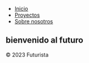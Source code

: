 
<!DOCTYPE html>
<html lang="es">
<head>
  <meta charset="UTF-8">
  <meta name="viewport" content="width=device-width, initial-scale=1.0">
  <title>Futurista</title>
  <link rel="stylesheet" href="styles.css">
</head>
<body>
  <div class="menu-circular">
    <div class="boton-menu">
      <span></span>
      <span></span>
      <span></span>
    </div>
    <ul class="menu">
      <li><a href="#">Inicio</a></li>
      <li><a href="#">Proyectos</a></li>
      <li><a href="#">Sobre nosotros</a></li>
    </ul>
  </div>
  
  <main>
    <section class="hero">
      <h1>bienvenido al futuro</h1>
    </section>
  </main>
  <footer>
    <p>&copy; 2023 Futurista</p>
  </footer>
  <script src="script.js"></script>
</body>
</html>
